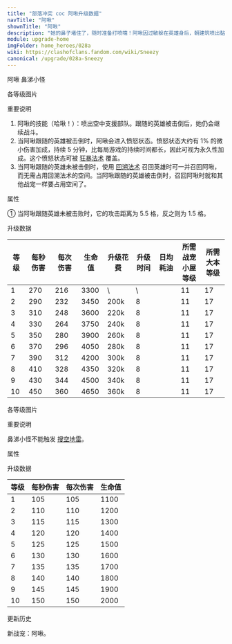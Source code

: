 ```yaml
---
title: "部落冲突 coc 阿啾升级数据"
navTitle: "阿啾"
shownTitle: "阿啾"
description: "她的鼻子堵住了，随时准备打喷嚏！阿啾因过敏躲在英雄身后，朝建筑喷出黏糊糊的鼻涕小怪。跟随的英雄被击倒后，她仍会继续战斗！"
module: upgrade-home
imgFolder: home_heroes/028a
wiki: https://clashofclans.fandom.com/wiki/Sneezy
canonical: /upgrade/028a-Sneezy
---
```


<SwitchTabs contentClass="cp-unit-items" :stickyTabs="true" :pageTabs="true">
    <SwitchTab tabId="cp-unit-item-0" :activeTab="true">阿啾</SwitchTab>
    <SwitchTab tabId="cp-unit-item-1">鼻涕小怪</SwitchTab>
</SwitchTabs>

<!-- ↓↓↓ 阿啾 ↓↓↓ -->
<SwitchTabGroup id="cp-unit-item-0" class="cp-unit-items">
<UnitInfo :folder="$frontmatter.imgFolder" imgSrc="Sneezy_info.png" imgAlt="阿啾"
    description="她的鼻子堵住了，随时准备打喷嚏！阿啾因过敏躲在英雄身后，朝建筑喷出黏糊糊的鼻涕小怪。跟随的英雄被击倒后，她仍会继续战斗！" />

<SmallTitle>各等级图片</SmallTitle>

<Panel>
    <UnitImgGroup :folder="$frontmatter.imgFolder">
        <UnitImg imgTitle="所有等级" imgSrc="Sneezy1.png" />
    </UnitImgGroup>
</Panel>

<SmallTitle>重要说明</SmallTitle>

1. 阿啾的技能（哈啾！）：喷出空中支援部队。跟随的英雄被击倒后，她仍会继续战斗。
2. 当阿啾跟随的英雄被击倒时，阿啾会进入愤怒状态。愤怒状态大约有 1% 的微小伤害加成，持续 5 分钟，比每局游戏的持续时间都长，因此可视为永久性加成。这个愤怒状态可被 [狂暴法术](/upgrade/0102-Rage-Spell) 覆盖。
3. 当阿啾跟随的英雄未被击倒时，使用 [回溯法术](/upgrade/0107-Recall-Spell) 召回英雄时可一并召回阿啾，而无需占用回溯法术的空间。当阿啾跟随的英雄被击倒时，召回阿啾时就和其他战宠一样要占用空间了。

<SmallTitle>属性</SmallTitle>

<UnitProperties>
    <UnitProperty pKey="攻击偏好" pValue="防御建筑" />
    <UnitProperty pKey="伤害类型" pValue="单体伤害" />
    <UnitProperty pKey="攻击的目标" pValue="地面和空中目标" />
    <UnitProperty pKey="移动速度" pValue="3 格/秒" />
    <UnitProperty pKey="攻击速度" pValue="0.8 秒/次" />
    <UnitProperty pKey="攻击距离" pValue="见说明<sup>①</sup>" />
    <UnitProperty pKey="每次召唤的鼻涕小怪数量" pValue="2" />
    <UnitProperty pKey="召唤频率" pValue="10 秒/次" />
    <UnitProperty pKey="所需战宠小屋等级" pValue="11" />
    <UnitProperty pKey="所需大本等级" pValue="17" />
</UnitProperties>

① 当阿啾跟随英雄未被击败时，它的攻击距离为 5.5 格，反之则为 1.5 格。

<SmallTitle>升级数据</SmallTitle>

<script setup>
const tableExtraInfo = [
    {
        "column": 4,
        "type": "cost",
        "gpClass": "research",
        "icon": "Dark_Elixir"
    },
    {
        "column": 5,
        "type": "time",
        "gpClass": "research"
    },
    {
        "column": 6,
        "type": "dailyCost",
        "icon": "Dark_Elixir"
    }
];
</script>

<UnitTable :tableExtraInfo="tableExtraInfo">

| 等级 | 每秒伤害 | 每次伤害 | 生命值| 升级花费| 升级时间| 日均耗油 |所需战宠<br>小屋等级|所需<br>大本等级|
| ---- |   ---   |   ---   |  ---  |  ----  |   ---  |   ---   |        ---       |      ---      |
|   1  |   270   |   216   |  3300 |     \  |    \   |         |         11       |      17       |
|   2  |   290   |   232   |  3450 |  200k  |    8   |         |         11       |      17       |
|   3  |   310   |   248   |  3600 |  220k  |    8   |         |         11       |      17       |
|   4  |   330   |   264   |  3750 |  240k  |    8   |         |         11       |      17       |
|   5  |   350   |   280   |  3900 |  260k  |    8   |         |         11       |      17       |
|   6  |   370   |   296   |  4050 |  280k  |    8   |         |         11       |      17       |
|   7  |   390   |   312   |  4200 |  300k  |    8   |         |         11       |      17       |
|   8  |   410   |   328   |  4350 |  320k  |    8   |         |         11       |      17       |
|   9  |   430   |   344   |  4500 |  340k  |    8   |         |         11       |      17       |
|  10  |   450   |   360   |  4650 |  360k  |    8   |         |         11       |      17       |
</UnitTable>
</SwitchTabGroup>

<!-- ↓↓↓ 鼻涕小怪 ↓↓↓ -->
<SwitchTabGroup id="cp-unit-item-1" class="cp-unit-items">
<UnitInfo :folder="$frontmatter.imgFolder" imgSrc="Booger_info.png" imgAlt="鼻涕小怪"
    description="邪恶的鼻涕小怪从阿啾的鼻孔中喷射而出！这些生命值较高的空中部队能吸收伤害并攻击建筑。离纸巾远点就行！" />

<SmallTitle>各等级图片</SmallTitle>

<Panel>
    <UnitImgGroup :folder="$frontmatter.imgFolder">
        <UnitImg imgTitle="所有等级" imgSrc="Booger1.png" />
    </UnitImgGroup>
</Panel>

<SmallTitle>重要说明</SmallTitle>

鼻涕小怪不能触发 [搜空地雷](/upgrade/0384-Seeking-Air-Mine)。

<SmallTitle>属性</SmallTitle>

<UnitProperties>
    <UnitProperty pKey="攻击偏好" pValue="无" />
    <UnitProperty pKey="伤害类型" pValue="单体伤害" />
    <UnitProperty pKey="攻击的目标" pValue="地面和空中目标" />
    <UnitProperty pKey="占据人口" pValue="4" />
    <UnitProperty pKey="移动速度" pValue="2 格/秒" />
    <UnitProperty pKey="攻击速度" pValue="1 秒/次" />
    <UnitProperty pKey="攻击距离" pValue="0.9 格" />
</UnitProperties>

<SmallTitle>升级数据</SmallTitle>

<UnitTable>

| 等级 | 每秒伤害 | 每次伤害 | 生命值|
| ---- |   ---   |   ---   |  ---  |
|   1  |   105   |   105   |  1100 |
|   2  |   110   |   110   |  1200 |
|   3  |   115   |   115   |  1300 |
|   4  |   120   |   120   |  1400 |
|   5  |   125   |   125   |  1500 |
|   6  |   130   |   130   |  1600 |
|   7  |   135   |   135   |  1700 |
|   8  |   140   |   140   |  1800 |
|   9  |   145   |   145   |  1900 |
|  10  |   150   |   150   |  2000 |
</UnitTable>
</SwitchTabGroup>

<!-- ↓↓↓ 公共部分 ↓↓↓ -->
<SmallTitle>更新历史</SmallTitle>

<Timeline>
    <TimelineItem date="2025/03/24">
        <TimelineRow>新战宠：阿啾。</TimelineRow>
    </TimelineItem>
    <TimelineItem :historyBottom="true" />
</Timeline>